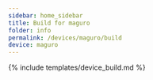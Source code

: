 ```yaml
---
sidebar: home_sidebar
title: Build for maguro
folder: info
permalink: /devices/maguro/build
device: maguro
---
```

{% include templates/device_build.md %}

